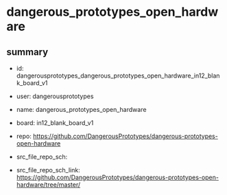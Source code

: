 # dangerous_prototypes_open_hardware
 
## summary 
* id: dangerousprototypes_dangerous_prototypes_open_hardware_in12_blank_board_v1
* user: dangerousprototypes
* name: dangerous_prototypes_open_hardware
* board: in12_blank_board_v1
* repo: https://github.com/DangerousPrototypes/dangerous-prototypes-open-hardware



* src_file_repo_sch: 
* src_file_repo_sch_link: https://github.com/DangerousPrototypes/dangerous-prototypes-open-hardware/tree/master/






